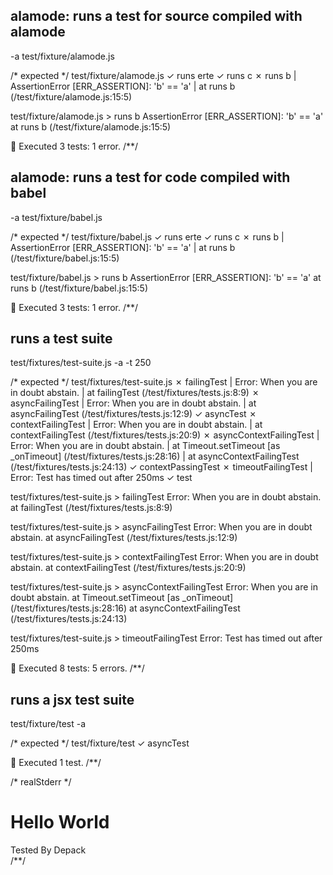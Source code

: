 ## alamode: runs a test for source compiled with alamode
-a test/fixture/alamode.js

/* expected */
test/fixture/alamode.js
  ✓  runs erte
  ✓  runs c
  ✗  runs b
  | AssertionError [ERR_ASSERTION]: 'b' == 'a'
  |     at runs b (/test/fixture/alamode.js:15:5)

test/fixture/alamode.js > runs b
  AssertionError [ERR_ASSERTION]: 'b' == 'a'
      at runs b (/test/fixture/alamode.js:15:5)

🦅  Executed 3 tests: 1 error.
/**/

## alamode: runs a test for code compiled with babel
-a test/fixture/babel.js

/* expected */
test/fixture/babel.js
  ✓  runs erte
  ✓  runs c
  ✗  runs b
  | AssertionError [ERR_ASSERTION]: 'b' == 'a'
  |     at runs b (/test/fixture/babel.js:15:5)

test/fixture/babel.js > runs b
  AssertionError [ERR_ASSERTION]: 'b' == 'a'
      at runs b (/test/fixture/babel.js:15:5)

🦅  Executed 3 tests: 1 error.
/**/

## runs a test suite
test/fixtures/test-suite.js -a -t 250

/* expected */
test/fixtures/test-suite.js
  ✗  failingTest
  | Error: When you are in doubt abstain.
  |     at failingTest (/test/fixtures/tests.js:8:9)
  ✗  asyncFailingTest
  | Error: When you are in doubt abstain.
  |     at asyncFailingTest (/test/fixtures/tests.js:12:9)
  ✓  asyncTest
  ✗  contextFailingTest
  | Error: When you are in doubt abstain.
  |     at contextFailingTest (/test/fixtures/tests.js:20:9)
  ✗  asyncContextFailingTest
  | Error: When you are in doubt abstain.
  |     at Timeout.setTimeout [as _onTimeout] (/test/fixtures/tests.js:28:16)
  |     at asyncContextFailingTest (/test/fixtures/tests.js:24:13)
  ✓  contextPassingTest
  ✗  timeoutFailingTest
  | Error: Test has timed out after 250ms
  ✓  test

test/fixtures/test-suite.js > failingTest
  Error: When you are in doubt abstain.
      at failingTest (/test/fixtures/tests.js:8:9)

test/fixtures/test-suite.js > asyncFailingTest
  Error: When you are in doubt abstain.
      at asyncFailingTest (/test/fixtures/tests.js:12:9)

test/fixtures/test-suite.js > contextFailingTest
  Error: When you are in doubt abstain.
      at contextFailingTest (/test/fixtures/tests.js:20:9)

test/fixtures/test-suite.js > asyncContextFailingTest
  Error: When you are in doubt abstain.
      at Timeout.setTimeout [as _onTimeout] (/test/fixtures/tests.js:28:16)
      at asyncContextFailingTest (/test/fixtures/tests.js:24:13)

test/fixtures/test-suite.js > timeoutFailingTest
  Error: Test has timed out after 250ms

🦅  Executed 8 tests: 5 errors.
/**/

## runs a jsx test suite
test/fixture/test -a

/* expected */
test/fixture/test
  ✓  asyncTest

🦅  Executed 1 test.
/**/

/* realStderr */
<div><h1>Hello World</h1>Tested By Depack</div>
/**/